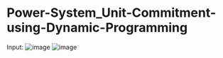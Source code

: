 # Power-System_Unit-Commitment-using-Dynamic-Programming
Input:
![image](https://github.com/Divya-Samudra/Power-System_Unit-Commitment-using-Dynamic-Programming/assets/130666521/036d090c-e8e7-4499-a605-eb529f2acd94)
![image](https://github.com/Divya-Samudra/Power-System_Unit-Commitment-using-Dynamic-Programming/assets/130666521/c7145f4d-9148-439d-9b00-70a7c8874403)
